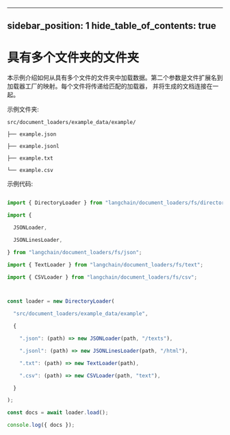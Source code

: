 ----
sidebar_position: 1
hide_table_of_contents: true
----

# 具有多个文件夹的文件夹

本示例介绍如何从具有多个文件的文件夹中加载数据。第二个参数是文件扩展名到加载器工厂的映射。每个文件将传递给匹配的加载器， 并将生成的文档连接在一起。

示例文件夹:

```文字
src/document_loaders/example_data/example/

├── example.json

├── example.jsonl

├── example.txt

└── example.csv

```


示例代码:

```typescript

import { DirectoryLoader } from "langchain/document_loaders/fs/directory";

import {

  JSONLoader,

  JSONLinesLoader,

} from "langchain/document_loaders/fs/json";

import { TextLoader } from "langchain/document_loaders/fs/text";

import { CSVLoader } from "langchain/document_loaders/fs/csv";



const loader = new DirectoryLoader(

  "src/document_loaders/example_data/example",

  {

    ".json": (path) => new JSONLoader(path, "/texts"),

    ".jsonl": (path) => new JSONLinesLoader(path, "/html"),

    ".txt": (path) => new TextLoader(path),

    ".csv": (path) => new CSVLoader(path, "text"),

  }

);

const docs = await loader.load();

console.log({ docs });

```

